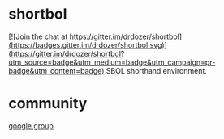 # shortbol

[![Join the chat at https://gitter.im/drdozer/shortbol](https://badges.gitter.im/drdozer/shortbol.svg)](https://gitter.im/drdozer/shortbol?utm_source=badge&utm_medium=badge&utm_campaign=pr-badge&utm_content=badge)
SBOL shorthand environment.

# community
[google group](https://groups.google.com/forum/#!forum/shortbol)